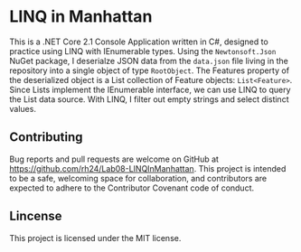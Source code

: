 # LINQ in Manhattan

This is a .NET Core 2.1 Console Application written in C#, designed to practice using LINQ with IEnumerable types. Using the `Newtonsoft.Json` NuGet package, I deserialze JSON data from the `data.json` file living in the repository into a single object of type `RootObject`. The Features property of the deserialized object is a List collection of Feature objects: `List<Feature>`. Since Lists implement the IEnumerable interface, we can use LINQ to query the List<Feature> data source. With LINQ, I filter out empty strings and select distinct values.

## Contributing

Bug reports and pull requests are welcome on GitHub at https://github.com/rh24/Lab08-LINQInManhattan. This project is intended to be a safe, welcoming space for collaboration, and contributors are expected to adhere to the Contributor Covenant code of conduct.

## Lincense

This project is licensed under the MIT license.